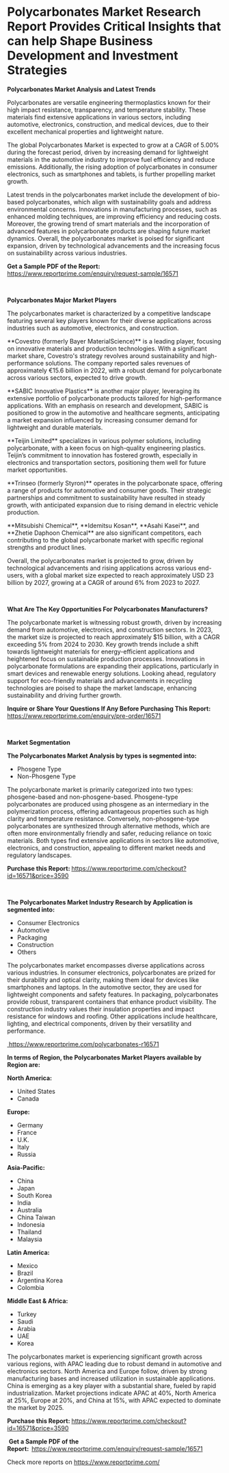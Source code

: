 <p><h1>Polycarbonates Market Research Report Provides Critical Insights that can help Shape Business Development and Investment Strategies</h1></p><p><strong>Polycarbonates Market Analysis and Latest Trends</strong></p>
<p><p>Polycarbonates are versatile engineering thermoplastics known for their high impact resistance, transparency, and temperature stability. These materials find extensive applications in various sectors, including automotive, electronics, construction, and medical devices, due to their excellent mechanical properties and lightweight nature.</p><p>The global Polycarbonates Market is expected to grow at a CAGR of 5.00% during the forecast period, driven by increasing demand for lightweight materials in the automotive industry to improve fuel efficiency and reduce emissions. Additionally, the rising adoption of polycarbonates in consumer electronics, such as smartphones and tablets, is further propelling market growth.</p><p>Latest trends in the polycarbonates market include the development of bio-based polycarbonates, which align with sustainability goals and address environmental concerns. Innovations in manufacturing processes, such as enhanced molding techniques, are improving efficiency and reducing costs. Moreover, the growing trend of smart materials and the incorporation of advanced features in polycarbonate products are shaping future market dynamics. Overall, the polycarbonates market is poised for significant expansion, driven by technological advancements and the increasing focus on sustainability across various industries.</p></p>
<p><strong>Get a Sample PDF of the Report:&nbsp;</strong> <a href="https://www.reportprime.com/enquiry/request-sample/16571?utm_campaign=2853&utm_medium=2&utm_source=Github&utm_content=ia&utm_term=18032025&utm_id=polycarbonates">https://www.reportprime.com/enquiry/request-sample/16571</a></p>
<p>&nbsp;</p>
<p><strong>Polycarbonates Major Market Players</strong></p>
<p><p>The polycarbonates market is characterized by a competitive landscape featuring several key players known for their diverse applications across industries such as automotive, electronics, and construction.</p><p>**Covestro (formerly Bayer MaterialScience)** is a leading player, focusing on innovative materials and production technologies. With a significant market share, Covestro's strategy revolves around sustainability and high-performance solutions. The company reported sales revenues of approximately €15.6 billion in 2022, with a robust demand for polycarbonate across various sectors, expected to drive growth.</p><p>**SABIC Innovative Plastics** is another major player, leveraging its extensive portfolio of polycarbonate products tailored for high-performance applications. With an emphasis on research and development, SABIC is positioned to grow in the automotive and healthcare segments, anticipating a market expansion influenced by increasing consumer demand for lightweight and durable materials.</p><p>**Teijin Limited** specializes in various polymer solutions, including polycarbonate, with a keen focus on high-quality engineering plastics. Teijin’s commitment to innovation has fostered growth, especially in electronics and transportation sectors, positioning them well for future market opportunities.</p><p>**Trinseo (formerly Styron)** operates in the polycarbonate space, offering a range of products for automotive and consumer goods. Their strategic partnerships and commitment to sustainability have resulted in steady growth, with anticipated expansion due to rising demand in electric vehicle production.</p><p>**Mitsubishi Chemical**, **Idemitsu Kosan**, **Asahi Kasei**, and **Zhetie Daphoon Chemical** are also significant competitors, each contributing to the global polycarbonate market with specific regional strengths and product lines.</p><p>Overall, the polycarbonates market is projected to grow, driven by technological advancements and rising applications across various end-users, with a global market size expected to reach approximately USD 23 billion by 2027, growing at a CAGR of around 6% from 2023 to 2027.</p></p>
<p>&nbsp;</p>
<p><strong>What Are The Key Opportunities For Polycarbonates Manufacturers?</strong></p>
<p><p>The polycarbonate market is witnessing robust growth, driven by increasing demand from automotive, electronics, and construction sectors. In 2023, the market size is projected to reach approximately $15 billion, with a CAGR exceeding 5% from 2024 to 2030. Key growth trends include a shift towards lightweight materials for energy-efficient applications and heightened focus on sustainable production processes. Innovations in polycarbonate formulations are expanding their applications, particularly in smart devices and renewable energy solutions. Looking ahead, regulatory support for eco-friendly materials and advancements in recycling technologies are poised to shape the market landscape, enhancing sustainability and driving further growth.</p></p>
<p><strong>Inquire or Share Your Questions If Any Before Purchasing This Report:</strong> <a href="https://www.reportprime.com/enquiry/pre-order/16571?utm_campaign=2853&utm_medium=2&utm_source=Github&utm_content=ia&utm_term=18032025&utm_id=polycarbonates">https://www.reportprime.com/enquiry/pre-order/16571</a></p>
<p>&nbsp;</p>
<p><strong>Market Segmentation</strong></p>
<p><strong>The Polycarbonates Market Analysis by types is segmented into:</strong></p>
<p><ul><li>Phosgene Type</li><li>Non-Phosgene Type</li></ul></p>
<p><p>The polycarbonate market is primarily categorized into two types: phosgene-based and non-phosgene-based. Phosgene-type polycarbonates are produced using phosgene as an intermediary in the polymerization process, offering advantageous properties such as high clarity and temperature resistance. Conversely, non-phosgene-type polycarbonates are synthesized through alternative methods, which are often more environmentally friendly and safer, reducing reliance on toxic materials. Both types find extensive applications in sectors like automotive, electronics, and construction, appealing to different market needs and regulatory landscapes.</p></p>
<p><strong>Purchase this Report:&nbsp;</strong><a href="https://www.reportprime.com/checkout?id=16571&price=3590&utm_campaign=2853&utm_medium=2&utm_source=Github&utm_content=ia&utm_term=18032025&utm_id=polycarbonates">https://www.reportprime.com/checkout?id=16571&price=3590</a></p>
<p>&nbsp;</p>
<p><strong>The Polycarbonates Market Industry Research by Application is segmented into:</strong></p>
<p><ul><li>Consumer Electronics</li><li>Automotive</li><li>Packaging</li><li>Construction</li><li>Others</li></ul></p>
<p><p>The polycarbonates market encompasses diverse applications across various industries. In consumer electronics, polycarbonates are prized for their durability and optical clarity, making them ideal for devices like smartphones and laptops. In the automotive sector, they are used for lightweight components and safety features. In packaging, polycarbonates provide robust, transparent containers that enhance product visibility. The construction industry values their insulation properties and impact resistance for windows and roofing. Other applications include healthcare, lighting, and electrical components, driven by their versatility and performance.</p></p>
<p><a href="https://www.reportprime.com/polycarbonates-r16571?utm_campaign=2853&utm_medium=2&utm_source=Github&utm_content=ia&utm_term=18032025&utm_id=polycarbonates">&nbsp;https://www.reportprime.com/polycarbonates-r16571</a></p>
<p><strong>In terms of Region, the Polycarbonates Market Players available by Region are:</strong></p>
<p>
    <p> <strong> North America: </strong>
        <ul>
            <li>United States</li>
            <li>Canada</li>
        </ul>
        </p> 
    <p> <strong> Europe: </strong>
        <ul>
            <li>Germany</li>
            <li>France</li>
            <li>U.K.</li>
            <li>Italy</li>
            <li>Russia</li>
        </ul>
        </p> 
    <p> <strong> Asia-Pacific: </strong>
        <ul>
            <li>China</li>
            <li>Japan</li>
            <li>South Korea</li>
            <li>India</li>
            <li>Australia</li>
            <li>China Taiwan</li>
            <li>Indonesia</li>
            <li>Thailand</li>
            <li>Malaysia</li>
        </ul>
        </p> 
    <p> <strong> Latin America: </strong>
        <ul>
            <li>Mexico</li>
            <li>Brazil</li>
            <li>Argentina Korea</li>
            <li>Colombia</li>
        </ul>
        </p> 
    <p> <strong> Middle East & Africa: </strong>
        <ul>
            <li>Turkey</li>
            <li>Saudi</li>
            <li>Arabia</li>
            <li>UAE</li>
            <li>Korea</li>
        </ul>
    </p>
    </p>
<p><p>The polycarbonates market is experiencing significant growth across various regions, with APAC leading due to robust demand in automotive and electronics sectors. North America and Europe follow, driven by strong manufacturing bases and increased utilization in sustainable applications. China is emerging as a key player with a substantial share, fueled by rapid industrialization. Market projections indicate APAC at 40%, North America at 25%, Europe at 20%, and China at 15%, with APAC expected to dominate the market by 2025.</p></p>
<p><strong>Purchase this Report: </strong><a href="https://www.reportprime.com/checkout?id=16571&price=3590&utm_campaign=2853&utm_medium=2&utm_source=Github&utm_content=ia&utm_term=18032025&utm_id=polycarbonates">https://www.reportprime.com/checkout?id=16571&price=3590</a></p>
<p>&nbsp;<strong>Get a Sample PDF of the Report:&nbsp;&nbsp;</strong><a href="https://www.reportprime.com/enquiry/request-sample/16571?utm_campaign=2853&utm_medium=2&utm_source=Github&utm_content=ia&utm_term=18032025&utm_id=polycarbonates">https://www.reportprime.com/enquiry/request-sample/16571</a></p>
<p><strong></strong></p>
<p>Check more reports on <a href="https://www.reportprime.com/?utm_campaign=2853&utm_medium=2&utm_source=Github&utm_content=ia&utm_term=18032025&utm_id=polycarbonates">https://www.reportprime.com/</a></p>